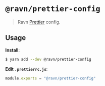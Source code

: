 # `@ravn/prettier-config`

> Ravn [Prettier](https://prettier.io) config.

## Usage

**Install**:

```bash
$ yarn add --dev @ravn/prettier-config
```

**Edit `.prettierrc.js`**:

```js
module.exports = "@ravn/prettier-config"
```
